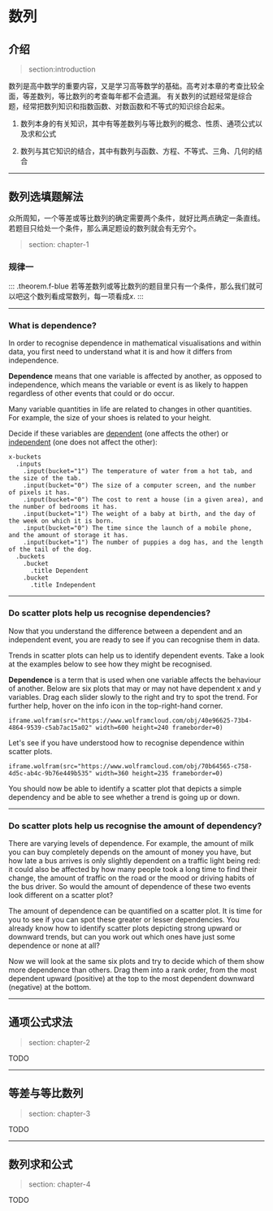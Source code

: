 # 数列

## 介绍
> section:introduction

数列是高中数学的重要内容，又是学习高等数学的基础。高考对本章的考查比较全面，等差数列，等比数列的考查每年都不会遗漏。
有关数列的试题经常是综合题，经常把数列知识和指数函数、对数函数和不等式的知识综合起来。

1. 数列本身的有关知识，其中有等差数列与等比数列的概念、性质、通项公式以及求和公式

2. 数列与其它知识的结合，其中有数列与函数、方程、不等式、三角、几何的结合

----------------------------------------------------------------------------------------------

## 数列选填题解法

众所周知，一个等差或等比数列的确定需要两个条件，就好比两点确定一条直线。若题目只给处一个条件，那么满足题设的数列就会有无穷个。

> section: chapter-1

### 规律一

::: .theorem.f-blue
若等差数列或等比数列的题目里只有一个条件，那么我们就可以吧这个数列看成常数列，每一项看成$x$.
:::

---

### What is dependence?

In order to recognise dependence in mathematical visualisations and within data, you first need to
understand what it is and how it differs from independence.

__Dependence__ means that one variable is affected by another, as opposed to independence, which
means the variable or event is as likely to happen regardless of other events that could or do occur.

Many variable quantities in life are related to changes in other quantities. For example, the size
of your shoes is related to your height.

Decide if these variables are [dependent](gloss:dependent-events) (one affects the other) or
[independent](gloss:independent-events) (one does not affect the other):

    x-buckets
      .inputs
        .input(bucket="1") The temperature of water from a hot tab, and the size of the tab.
        .input(bucket="0") The size of a computer screen, and the number of pixels it has.
        .input(bucket="0") The cost to rent a house (in a given area), and the number of bedrooms it has.
        .input(bucket="1") The weight of a baby at birth, and the day of the week on which it is born.
        .input(bucket="0") The time since the launch of a mobile phone, and the amount of storage it has.
        .input(bucket="1") The number of puppies a dog has, and the length of the tail of the dog.
      .buckets
        .bucket
          .title Dependent
        .bucket
          .title Independent

---

### Do scatter plots help us recognise dependencies?

Now that you understand the difference between a dependent and an independent event, you are ready
to see if you can recognise them in data.

Trends in scatter plots can help us to identify dependent events. Take a look at the examples below
to see how they might be recognised.

__Dependence__ is a term that is used when one variable affects the behaviour of another. Below are
six plots that may or may not have dependent x and y variables. Drag each slider slowly to the right
and try to spot the trend. For further help, hover on the info icon in the top-right-hand corner.

    iframe.wolfram(src="https://www.wolframcloud.com/obj/40e96625-73b4-4864-9539-c5ab7ac15a02" width=600 height=240 frameborder=0)

Let's see if you have understood how to recognise dependence within scatter plots.

    iframe.wolfram(src="https://www.wolframcloud.com/obj/70b64565-c758-4d5c-ab4c-9b76e449b535" width=360 height=235 frameborder=0)

You should now be able to identify a scatter plot that depicts a simple dependency and be able to
see whether a trend is going up or down.

---

### Do scatter plots help us recognise the amount of dependency?

There are varying levels of dependence. For example, the amount of milk you can buy completely
depends on the amount of money you have, but how late a bus arrives is only slightly dependent on
a traffic light being red: it could also be affected by how many people took a long time to find
their change, the amount of traffic on the road or the mood or driving habits of the bus driver. So
would the amount of dependence of these two events look different on a scatter plot?

The amount of dependence can be quantified on a scatter plot. It is time for you to see if you can
spot these greater or lesser dependencies. You already know how to identify scatter plots depicting
strong upward or downward trends, but can you work out which ones have just some dependence or none
at all?

Now we will look at the same six plots and try to decide which of them show more dependence than
others. Drag them into a rank order, from the most dependent upward (positive) at the top to the
most dependent downward (negative) at the bottom.


----------------------------------------------------------------------------------------------------


## 通项公式求法

> section: chapter-2

TODO


----------------------------------------------------------------------------------------------------


## 等差与等比数列

> section: chapter-3

TODO


----------------------------------------------------------------------------------------------------


## 数列求和公式

> section: chapter-4

TODO


